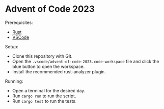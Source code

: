 # Advent of Code 2023

Prerequisites:
- [Rust](https://rustup.rs/)
- [VSCode](https://code.visualstudio.com/)

Setup:
- Clone this repository with Git.
- Open the `.vscode/advent-of-code-2023.code-workspace` file and click the blue button to open the workspace.
- Install the recommended rust-analyzer plugin.

Running:
- Open a terminal for the desired day.
- Run `cargo run` to run the script.
- Run `cargo test` to run the tests.